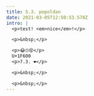 ```yaml
---
title: 5.3. popoldan
date: 2021-03-05T12:50:53.578Z
intro: |
  <p>test! <em>nice</em>!</p>

  <p>&nbsp;</p>

  <p>😂🙄😵</p>
  U+1F600
  <p>7.3. ❤</p>

  <p>&nbsp;</p>

  <p>&nbsp;</p>
---
```

